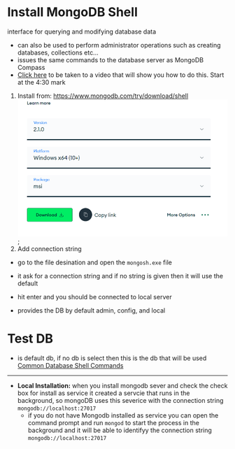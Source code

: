 # Install MongoDB Shell
interface for querying and modifying database data
- can also be used to perform administrator operations such as creating databases, collections etc...
- issues the same commands to the database server as MongoDB Compass
- [Click here](https://www.youtube.com/watch?v=7jH__3ieGS0) to be taken to a video that will show you how to do this. Start at the 4:30 mark


1. Install from: https://www.mongodb.com/try/download/shell
![MongoDB Shell](./images/shell.png);
2. Add connection string
- go to the file desination and open the `mongosh.exe` file
- it ask for a connection string and if no string is given then it will use the default
- hit enter and you should be connected to local server

- provides the DB by default admin, config, and local

# Test DB
- is default db, if no db is select then this is the db that will be used
[Common Database Shell Commands](./SHELLCOMMANDS.md)

________________________________

   - **Local Installation:** when you install mongodb sever and check the check box for install as service it created a servcie that runs in the background, so mongoDB uses this severice with the connection string `mongodb://localhost:27017`
        - if you do not have Mongodb installed as service you can open the command prompt and run `mongod` to start the process in the background and it will be able to identifyy the connection string `mongodb://localhost:27017`